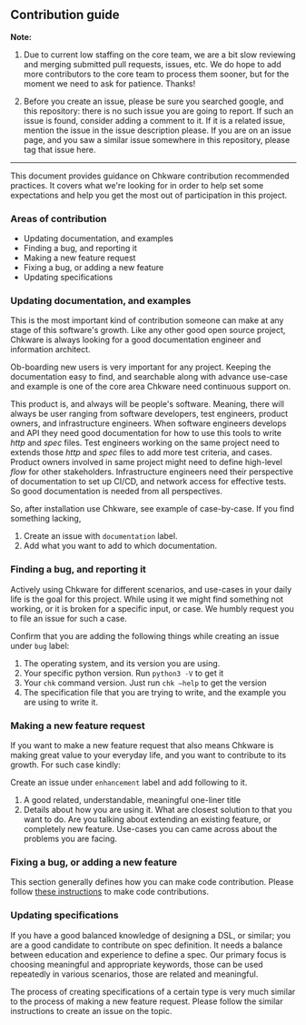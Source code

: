 ## Contribution guide

**Note:** 

1. Due to current low staffing on the core team, we are a bit slow reviewing and merging submitted pull requests, issues, etc. We do hope to add more contributors to the core team to process them sooner, but for the moment we need to ask for patience. Thanks!
 
2. Before you create an issue, please be sure you searched google, and this repository: there is no such issue you are going to report. If such an issue is found, consider adding a comment to it. If it is a related issue, mention the issue in the issue description please. If you are on an issue page, and you saw a similar issue somewhere in this repository, please tag that issue here.

---

This document provides guidance on Chkware contribution recommended practices. It covers what we're looking for in order to help set some expectations and help you get the most out of participation in this project.

### Areas of contribution

- Updating documentation, and examples
- Finding a bug, and reporting it
- Making a new feature request
- Fixing a bug, or adding a new feature
- Updating specifications

### Updating documentation, and examples

This is the most important kind of contribution someone can make at any stage of this software's growth. Like any other good open source project, Chkware is always looking for a good documentation engineer and information architect.
 
Ob-boarding new users is very important for any project. Keeping the documentation easy to find, and searchable along with advance use-case and example is one of the core area Chkware need continuous support on.
 
This product is, and always will be people's software. Meaning, there will always be user ranging from software developers, test engineers, product owners, and infrastructure engineers. When software engineers develops and API they need good documentation for how to use this tools to write *http* and *spec* files. Test engineers working on the same project need to extends those *http* and *spec* files to add more test criteria, and cases. Product owners involved in same project might need to define high-level *flow* for other stakeholders. Infrastructure engineers need their perspective of documentation to set up CI/CD, and network access for effective tests. So good documentation is needed from all perspectives.
 
So, after installation use Chkware, see example of case-by-case. If you find something lacking, 

1. Create an issue with `documentation` label.
2. Add what you want to add to which documentation. 

### Finding a bug, and reporting it

Actively using Chkware for different scenarios, and use-cases in your daily life is the goal for this project. While using it we might find something not working, or it is broken for a specific input, or case. We humbly request you to file an issue for such a case.
 
Confirm that you are adding the following things while creating an issue under `bug` label:
 
1. The operating system, and its version you are using.
2. Your specific python version. Run `python3 -V` to get it
3. Your `chk` command version. Just run `chk –help` to get the version
4. The specification file that you are trying to write, and the example you are using to write it.
 
### Making a new feature request

If you want to make a new feature request that also means Chkware is making great value to your everyday life, and you want to contribute to its growth. For such case kindly:
 
Create an issue under `enhancement` label and add following to it.
 
1. A good related, understandable, meaningful one-liner title
2. Details about how you are using it. What are closest solution to that you want to do. Are you talking about extending an existing feature, or completely new feature. Use-cases you can came across about the problems you are facing.
 
### Fixing a bug, or adding a new feature

This section generally defines how you can make code contribution. Please follow [these instructions](https://github.com/0hsn/HEAD/blob/master/README.md) to make code contributions.

### Updating specifications

If you have a good balanced knowledge of designing a DSL, or similar; you are a good candidate to contribute on spec definition. It needs a balance between education and experience to define a spec. Our primary focus is choosing meaningful and appropriate keywords, those can be used repeatedly in various scenarios, those are related and meaningful.
 
The process of creating specifications of a certain type is very much similar to the process of making a new feature request. Please follow the similar instructions to create an issue on the topic.
